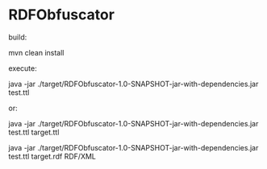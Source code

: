 # RDFObfuscator

build:

 mvn clean install

execute:

 java -jar ./target/RDFObfuscator-1.0-SNAPSHOT-jar-with-dependencies.jar test.ttl
 
 or:
 
 java -jar ./target/RDFObfuscator-1.0-SNAPSHOT-jar-with-dependencies.jar test.ttl target.ttl
 
 java -jar ./target/RDFObfuscator-1.0-SNAPSHOT-jar-with-dependencies.jar test.ttl target.rdf RDF/XML

 
